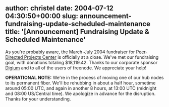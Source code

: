 author: christel
date: 2004-07-12 04:30:50+00:00
slug: announcement-fundraising-update-scheduled-maintenance
title: '[Announcement] Fundraising Update & Scheduled Maintenance'
---
As you're probably aware, the March-July 2004 fundraiser for  [Peer-Directed Projects Center](http://freenode.net/pdpc.shtml)  is officially at a close.  We've met our fundraising goal, with donations totaling $18,119.42.  Thanks to our corporate sponsor  [Digium](http://www.digium.com/)  and to all of the users of freenode.  We appreciate your help!

**OPERATIONAL NOTE:** We're in the process of moving one of our hub nodes to its permanent fiber.  We'll be rehubbing in about a half hour, sometime around 05:00 UTC, and again in another 8 hours, at 13:00 UTC (midnight and 08:00 US/Central time).  We apologize in advance for the disruption.  Thanks for your understanding.
